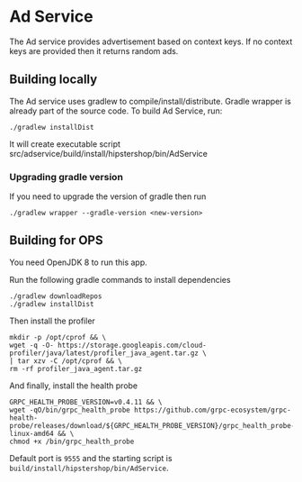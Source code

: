 # Ad Service

The Ad service provides advertisement based on context keys. If no context keys are provided then it returns random ads.

## Building locally

The Ad service uses gradlew to compile/install/distribute. Gradle wrapper is already part of the source code. To build Ad Service, run:

```
./gradlew installDist
```
It will create executable script src/adservice/build/install/hipstershop/bin/AdService

### Upgrading gradle version
If you need to upgrade the version of gradle then run

```
./gradlew wrapper --gradle-version <new-version>
```

## Building for OPS

You need OpenJDK 8 to run this app.

Run the following gradle commands to install dependencies
```
./gradlew downloadRepos
./gradlew installDist
```

Then install the profiler
```
mkdir -p /opt/cprof && \
wget -q -O- https://storage.googleapis.com/cloud-profiler/java/latest/profiler_java_agent.tar.gz \
| tar xzv -C /opt/cprof && \
rm -rf profiler_java_agent.tar.gz
```

And finally, install the health probe
```
GRPC_HEALTH_PROBE_VERSION=v0.4.11 && \
wget -qO/bin/grpc_health_probe https://github.com/grpc-ecosystem/grpc-health-probe/releases/download/${GRPC_HEALTH_PROBE_VERSION}/grpc_health_probe-linux-amd64 && \
chmod +x /bin/grpc_health_probe
```

Default port is `9555` and the starting script is `build/install/hipstershop/bin/AdService`.
